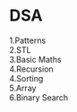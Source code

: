 # DSA
1.Patterns</br>
2.STL</br>
3.Basic Maths</br>
4.Recursion</br>
4.Sorting</br>
5.Array</br>
6.Binary Search
